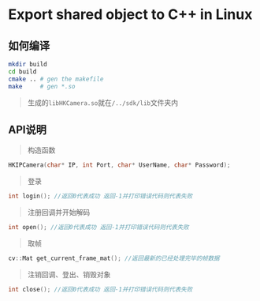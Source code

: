 # Export shared object to C++ in Linux

## 如何编译

```bash
mkdir build
cd build
cmake .. # gen the makefile
make     # gen *.so
```

> 生成的`libHKCamera.so`就在`/../sdk/lib`文件夹内

## API说明

> 构造函数

```C++
HKIPCamera(char* IP, int Port, char* UserName, char* Password);
```

> 登录

```C++
int login(); //返回0代表成功 返回-1并打印错误代码则代表失败
```

> 注册回调并开始解码

```C++
int open(); //返回0代表成功 返回-1并打印错误代码则代表失败
```

> 取帧

```C++
cv::Mat get_current_frame_mat(); //返回最新的已经处理完毕的帧数据
```

> 注销回调、登出、销毁对象

```C++
int close(); //返回0代表成功 返回-1并打印错误代码则代表失败
```
